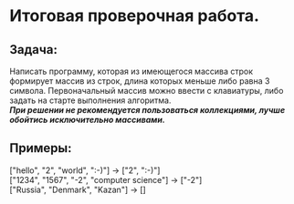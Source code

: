 # Итоговая проверочная работа.
## __Задача__:
Написать программу, которая из имеющегося массива строк формирует массив из строк, длина которых меньше либо равна 3 символа. Первоначальный массив можно ввести с клавиатуры, либо задать на старте выполнения алгоритма.\
__*При решении не рекомендуется пользоваться коллекциями, лучше обойтись исключительно массивами.*__
## __Примеры__:
["hello", "2", "world", ":-)"] -> ["2", ":-)"]\
["1234", "1567", "-2", "computer science"] -> ["-2"]\
["Russia", "Denmark", "Kazan"] -> []
